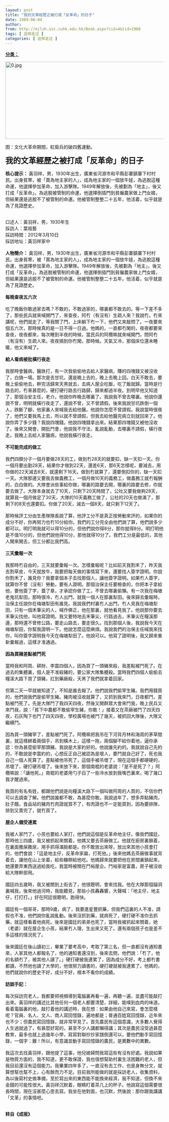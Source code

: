 ```yaml
---
layout: post
title: "我的文革經歷之被打成「反革命」的日子"
date: 1989-06-04
author: 
from: http://mjlsh.usc.cuhk.edu.hk/Book.aspx?cid=4&tid=1908
tags: [ 这样走过 ]
categories: [ 这样走过 ]
---
```


<div style="margin: 15px 10px 10px 0px;">
 <div>
  <span id="ctl00_ContentPlaceHolder1_chapter1_SubjectLabel" style="font-weight:bold;text-decoration:underline;">
   分类：
  </span>
 </div>
 <p>
  <img align="top" alt="0.jpg" border="0" height="241" src="http://mjlsh.usc.cuhk.edu.hk/medias/contents/1908/0.jpg" width="560"/>
 </p>
 <p>
  图：文化大革命期間，紅衛兵的破四舊運動。
 </p>
 <p>
  <strong>
   <font size="5">
    我的文革經歷之被打成「反革命」的日子
   </font>
  </strong>
 </p>
 <p>
  <strong>
   核心提示：
  </strong>
  黃羽祥，男，1930年出生，廣東省河源市和平縣彭寨鎮寨下村村民。出身貧寒，被「賣為地主家的人」，成為地主家的一個放牛娃，為逃脫這種命運，他選擇參加革命，加入游擊隊。1949年解放後，先被劃為「地主」，後又打成「反革命」。為逃脫被管制的命運，他選擇倒插門到貧僱農家做上門女婿，但結果還是逃脫不了被管制的命運。他被管制整整二十五年，他活着，似乎就是為了見證歷史。
 </p>
 <p>
  <br/>
  口述人：黃羽祥，男，1930年生
  <br/>
  採訪人：葉祖藝
  <br/>
  採訪時間：2012年3月10日
  <br/>
  採訪地址：黃羽祥家中
  <br/>
  <br/>
  <strong>
   人物簡介：
  </strong>
  黃羽祥，男，1930年出生，廣東省河源市和平縣彭寨鎮寨下村村民。出身貧寒，被「賣為地主家的人」，成為地主家的一個放牛娃，為逃脫這種命運，他選擇參加革命，加入游擊隊。1949年解放後，先被劃為「地主」，後又打成「反革命」。為逃脫被管制的命運，他選擇倒插門到貧僱農家做上門女婿，但結果還是逃脫不了被管制的命運。他被管制整整二十五年，他活着，似乎就是為了見證歷史。
  <br/>
  <br/>
  <strong>
   每晚查夜五六次
   <br/>
  </strong>
  <br/>
  吃了晚飯你敢過家去嗎？不敢的，不敢過家的，哪裏都不敢去的。等一下差不多了，那些民兵就來喊開門了，來查夜，阿冇（有沒有）生疏人來？我說冇。冇來講呢，他們就走了，等我關了門，上床躺下冇一下，他們又來敲問了。一夜要來個五六次，那時候真的是一日不得一日過。他媽的，一直都冇閑的，夜夜都要來查夜，夜夜都來，每次睡到半夜的時候，當民兵的阿欖嘛就來喊開門，問阿冇（有沒有）生疏人來。夜夜搞到你冇閑，那時候。天氣又冷，那個床位還未睡暖，他又來喊了。
  <br/>
  <br/>
  <strong>
   給人看病被批橫行夜走
   <br/>
  </strong>
  <br/>
  我那時會醫病，醫跌打，有一次我偷偷地去給人家醫病，賺的四塊錢又被沒收了，白搞一場。那次是去甘坑，還是晚上去的，晚上去晚上回。白天不敢去，要晚上偷偷地去，幹完活歸來天黑就去，去病人屋企吃飯，吃了飯就歸。當時是行路去的，冇車甚麼的，硬打硬行路去行路歸，歸來都過半夜。到明早他又知道了，那個治安主任，老介。他說你昨晚去哪裏了。我說我不曾去哪裏。他說你還說不曾，明明就橫行夜走了，還說不曾，又不曾請假。後來我說甘坑跌倒一個人，跌斷了腳，他家裏人來喊我去給他醫。他說你怎麼不曾請假。我說當時很夜了，他們又要我馬上去，所以就不曾請假，但我去給他醫完病立刻就回來了。他說你弄了多少錢？我說四塊錢。他說四塊錢拿出來。結果那四塊錢又被他沒收了。後來又開會，開批鬥會，他說我不守法，亂說亂動，去哪裏不請假，橫行夜走。我晚上去給人家醫病，他說我橫行夜走。
  <br/>
  <br/>
  <strong>
   不可能完成的做工
   <br/>
  </strong>
  <br/>
  我們四類分子一個月要做28天的工，做到冇28天的就要扣，缺一天扣一天。你一個月要出勤28天，結果你才做到22天，還差6天，那6天怎樣呢，要減去，用你做的22天減去6天，就還剩下16天。做到冇就算了，還要倒扣你的，缺一天扣一天。大隊那邊又要我去做義務工，一個月做10天的義務工，做義務工就冇報酬的，白白做的。大隊會派些事給你做，哪裏的路要去開，哪裏的路要去修，你就要去做了。大隊本身就去了10天，只剩下20天時間了，公社又要我做夠28天，就算我一個月做足了30天，大隊的10天義務工做了，公社的20天也做滿了，那剩下的8天也還要扣。你做了20天，減去一個8天，就只剩下12天了。
  <br/>
  <br/>
  那時候評工分由生產隊隊長說了算，他評工分不是真正按勞動來評的，如果你的成分不好，你再努力也冇10分給你。我們的工分完全由他們說了算，他們說多少都可以。明打明我就可以得10分的，但他們說你得8分，那你就得8分。明打明他是不值10分的，但他們說他得10分，那他就得10分了。我們工分是最低的，其他人閑來閑去，但工分都比我們高。
  <br/>
  <br/>
  <strong>
   三天彙報一次
   <br/>
  </strong>
  <br/>
  我那時冇自由的，三天就要彙報一次。怎樣彙報呢？比如前天我割禾了，昨天我去割草皮，今天就放牛，我要把每天做的事情寫下來，還要找人簽字證明。你說你割禾了，誰見你？我要拿個本子去找那個人，讓他簽字證明。如果冇人簽字，就算你不曾（沒有）勞動，要有人證明。那個治保主任要檢查的，你把本子拿給他，要他簽了字，蓋了章，才承認你做了工，不曾去哪裏偷懶。有一次我在梅塘老鬼坑犁田，那時很冷，冇人出門，就我一個人在那裏犁田。後來歸去彙報時，治保主任說你在梅塘犁田有誰見。我說我們村裏冇人出門，冇人見我在梅塘犁田，只有一個禾筆尖的人，喊作佛正，他在那裏，就他看見我了。他說那你要去禾筆尖找他，叫他寫證明。我又要特地去禾筆尖，行路過去，禾筆尖在糧溪那邊，那時還不曾修公路，要走山路去，要走很久。找到那個人後，我說我今天在梅塘犁田，你幫我證明一下。他說怎麼這麼麻煩。我說我們的治保主任喊我來找你，叫你簽字證明我今天在梅塘犁田了。他說可以。他寫了證明後，我又歸來重新彙報過，這樣才准通過。
  <br/>
  <br/>
  <strong>
   因為買豬差點被鬥死
   <br/>
  </strong>
  <br/>
  當時我和阿周、耕財、李震四個人，因為買了一頭豬來殺，我差點被鬥死了。在過去的集體裏，個人是不准殺豬的，要公家大隊集體殺。當時我們四個人偷偷去糧溪大路下買了頭豬，扛到藥廠殺，天黑了我們就拿着回家。
  <br/>
  <br/>
  但第二天一早就被知道了，不知是誰去報了。他們說我們偷宰生豬。我們用錢買的，他們說我們是偷宰生豬。豬肉被沒收就算了，又抓到我來鬥，日夜都鬥，差點被鬥死了。先是大隊鬥了我四天四夜，然後又開群眾大會來鬥我，晚上民兵又來鬥我，說：「貧下中農都不敢偷宰生豬，你敢！」接着又在茶廠被鬥了四天四夜，石灰陶下也鬥了四天四夜，學校廣場也被鬥了幾天，被抓回大隊後，大隊又繼續鬥。
  <br/>
  <br/>
  因為買一頭豬宰了，差點被鬥死了。阿欖嘛把我吊在下河背月林和海周的茅草間裏，就這樣綁着兩個手，吊到橫木上，這樣一拖，兩個腳不給你着地，逼你承認：你為甚麼偷宰那頭豬。我說是大家約好的。他說誰先約的。我就說自己先約的，不敢說是李震約的，心想反正自己被認為是壞人，要鬥就自己好了，死也我自己一個人死算了。差點被他吊死了，這個手被吊壞了，現在這個手都硬硬的，吊壞了，硬打硬吊壞了。後來放下來，那個南棍的老婆說：「是不是死了？」阿欖嘛說：「讓他死。」南棍的老婆用勺子舀了一些冷水放到我嘴巴裏來，喝了幾口我才醒過來。
  <br/>
  <br/>
  我買的有名有姓，都跟他們說是向糧溪大路下一個叫做阿周的人買的，不信你們可以去調查了解。他們說誰都不敢，為甚麼你敢。我說過年了，想多弄點豬肉，肚子餓，食品站的豬肉冇肉證就買不了，有肉證也不一定能買到，因為要排隊，排到又賣完了，就冇買了。
  <br/>
  <br/>
  <strong>
   屋企人備受連累
   <br/>
  </strong>
  <br/>
  我被人家鬥了，小孩也要給人家打，他們說這個是反革命地主仔。像我們國廷，那時他三四歲，我又被抓起來關着，他媽又要去茶廠做工。他就在廚房裏鎖着，在裏面撒屎撒尿，用手抓得滿臉都是。你不敢放出來呀，放出來其他小孩會打的，他們會說：「這是地主仔，反革命家屬，打死他。」後來他媽去茶廠做事就背着去，讓他在山上坐着，給些糠餅給他吃。他媽歸來就要把他在房間裏鎖起來，她還要弄東西送過給我吃，我當時被關在鬥裕屋企。鬥裕家是富農，房子被沒收給大隊幹部用。
  <br/>
  <br/>
  國廷四五歲時，我又被關到上街去了，他很聰明，會來找我。他在大隊那個貓洞裏喊我，後來他過河時，我能聽見，那些小孩轟轟響，大聲喊：「地主仔，地主仔，打打打。」好在阿廷很聰明，跑得快。
  <br/>
  <br/>
  國廷有一個哥哥，那時9歲，病了，我要進星豐抓藥，但我們這裏的人不准，請假也不准，他們說你亂說亂動。後來沒抓到藥，就病死了，硬打硬不准你去抓藥，就這樣看着他病死。後來是國廷的弟弟也死了，當時我被抓起來關着，她（老婆）就在屋企生小孩，結果冇人理，生出來又死了。還有兩個孩子也是差不多這樣的情況死了。
  <br/>
  <br/>
  後來國廷在後山讀初三，畢業了要考高中，考取了第三名，但一直都沒有通知書來，人家其他人都報名了，他的通知書還沒到，後來去問，他們說：「冇了，他的名額冇了，被其他人讀了。」硬打硬被我連累了，因為成分不好，考上都冇書都讀，不然他也讀了大學的，他很努力讀書的，硬打硬就被我連累了。他媽的，他們就說你的歷史不好，成分不好，根本不看你的成績。
  <br/>
  <br/>
  <strong>
   訪談手記：
   <br/>
  </strong>
  <br/>
  每次採訪完老人，我都要把視頻導到電腦裏再看一遍，再聽一遍，並盡可能敲打出來。黃羽祥的講述比其他任何一個老人都要清楚，詳細，能嗅到血肉的味道。看着電腦裏的他，敲打着他的講述時，我在想：如果由他自己來寫，會怎麼樣呢？官員、名人、文人、商人寫回憶錄，遍地都是；普通百姓寫回憶錄，近年來也不少；但農民寫回憶錄，就非常罕見了。首先農民有這個意識，大多數人覺得人生過就過了，有甚麼好寫的，甚至不少人講都懶得講；其次是農民沒受過甚麼教育，最多也就上過幾年小學，寫寫對聯抄抄家譜倒還可以，要他們動手寫回憶錄，一個字：難！所以，有意識並動手寫回憶錄的農民，是異數中的異數。
  <br/>
  <br/>
  我這次去找黃羽祥，跟他提了這事，他兒媳婦問我寫這些有沒有好處。我說如果是物質方面的，我不知道，更不敢保證，我也很想幫助村裏生活困難的老人，但我目前還沒有這個能力。我畢業四年多了，一直沒有去工作，也是身無分文，就算想幫也幫不上，心有餘而力不足。目前我所能做的就是採訪老人，收集資料，為以後寫村史做準備，至於寫出來的東西能不能換來經濟，我不知道，但換不來金錢的可能性很大。黃羽祥沉默着，眼睛盯着茶几上的杯子。他說寫這個需要很長時間，現在沒甚麼心思去寫。我坐在他對面，也沉默，然後說：那你跟我講講「文革」的事情吧。
 </p>
 <p>
  <br/>
  <strong>
   转自《成报》
  </strong>
 </p>
</div>

